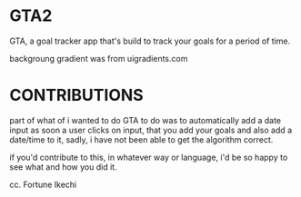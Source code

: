 # GTA2
GTA, a goal tracker app that's build to track your goals for a period of time.

backgroung gradient was from uigradients.com


# CONTRIBUTIONS

part of what of i wanted to do GTA to do was to automatically add a date input as soon a user clicks on input, that you add your goals and also add a date/time to it, sadly, i have not been able to get the algorithm correct. 

if you'd contribute to this, in whatever way or language, i'd be so happy to see what and how you did it. 

cc. Fortune Ikechi
